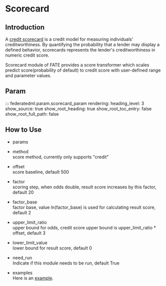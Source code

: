 # Scorecard

## Introduction

A [credit scorecard](https://en.wikipedia.org/wiki/Credit_scorecards) is
a credit model for measuring individuals' creditworthiness. By
quantifying the probability that a lender may display a defined
behavior, scorecards represents the lender's creditworthiness in numeric
credit score.

Scorecard module of FATE provides a score transformer which scales
predict score(probability of default) to credit score with user-defined
range and parameter values.

## Param

::: federatedml.param.scorecard_param
    rendering:
      heading_level: 3
      show_source: true
      show_root_heading: true
      show_root_toc_entry: false
      show_root_full_path: false


## How to Use

  - params

  - method  
    score method, currently only supports "credit"

  - offset  
    score baseline, default 500

  - factor  
    scoring step, when odds double, result score increases by this
    factor, default 20

  - factor\_base  
    factor base, value ln(factor\_base) is used for calculating result
    score, default 2

  - upper\_limit\_ratio  
    upper bound for odds, credit score upper bound is
    upper\_limit\_ratio \* offset, default 3

  - lower\_limit\_value  
    lower bound for result score, default 0

  - need\_run  
    Indicate if this module needs to be run, default True

  - examples  
    Here is an [example](../../../examples/pipeline/scorecard).
